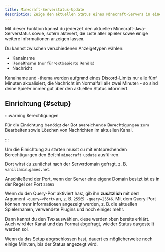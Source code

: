 ```yaml
---
title: Minecraft-Serverstatus-Update
description: Zeige den aktuellen Status eines Minecraft-Servers in einem Kanalnamen oder -thema, oder in einer eigenen Nachricht an.
---
```


Mit dieser Funktion kannst du jederzeit den aktuellen Minecraft-Java-Serverstatus sowie, sofern aktiviert, die Liste aller Spieler sowie einige weitere Informationen anzeigen lassen.

Du kannst zwischen verschiedenen Anzeigetypen wählen:
- Kanalname
- Kanalthema (nur für textbasierte Kanäle)
- Nachricht

Kanalname und -thema werden aufgrund eines Discord-Limits nur alle fünf Minuten aktualisiert, die Nachricht im Normalfall alle zwei Minuten - so sind deine Spieler immer gut über den aktuellen Status informiert.

## Einrichtung {#setup}

:::warning Berechtigungen

Für die Einrichtung benötigt der Bot ausreichende Berechtigungen zum Bearbeiten sowie Löschen von Nachrichten im aktuellen Kanal.

:::

Um die Einrichtung zu starten musst du mit entsprechenden Berechtigungen den Befehl `minecraft update` ausführen.

Dort wirst du zunächst nach der Serverdomain gefragt, z. B. `vanillaminigames.net`.

Anschließend der Port, wenn der Server eine eigene Domain besitzt ist es in der Regel der Port `25565`.

Wenn du den Query-Port aktiviert hast, gib ihn **zusätzlich** mit dem Argument `-query=<Port>` an, z. B. `25565 -query=25566`.
Mit dem Query-Port können mehr Informationen angezeigt werden, z. B. die aktuellen Spielernamen, verwendete Plugins und noch einiges mehr.

Dann kannst du den Typ auswählen, diese werden oben bereits erklärt.
Auch wird der Kanal und das Format abgefragt, wie der Status dargestellt werden soll.

Wenn du das Setup abgeschlossen hast, dauert es möglicherweise noch einige Minuten, bis der Status angezeigt wird.
